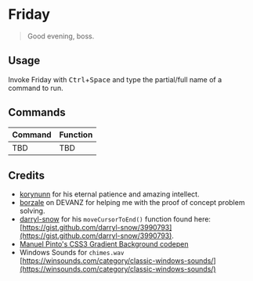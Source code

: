 # Friday

> Good evening, boss.

## Usage

Invoke Friday with <kbd>Ctrl</kbd>+<kbd>Space</kbd> and type the partial/full name of a command to run.

## Commands

Command | Function
--------|---------
TBD     | TBD

## Credits

 - [korynunn](https://github.com/korynunn) for his eternal patience and amazing intellect.
 - [borzale](https://github.com/borzale) on DEVANZ for helping me with the proof of concept problem solving.
 - [darryl-snow](https://github.com/darryl-snow) for his `moveCursorToEnd()` function found here: [https://gist.github.com/darryl-snow/3990793](https://gist.github.com/darryl-snow/3990793).
 - [Manuel Pinto's CSS3 Gradient Background codepen](https://codepen.io/P1N2O/pen/pyBNzX)
 - Windows Sounds for `chimes.wav` [https://winsounds.com/category/classic-windows-sounds/](https://winsounds.com/category/classic-windows-sounds/)